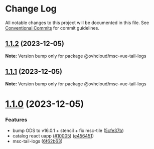 # Change Log

All notable changes to this project will be documented in this file.
See [Conventional Commits](https://conventionalcommits.org) for commit guidelines.

## [1.1.2](https://github.com/ovh/manager/compare/@ovhcloud/msc-vue-tail-logs@1.1.1...@ovhcloud/msc-vue-tail-logs@1.1.2) (2023-12-05)

**Note:** Version bump only for package @ovhcloud/msc-vue-tail-logs





## [1.1.1](https://github.com/ovh/manager/compare/@ovhcloud/msc-vue-tail-logs@1.1.0...@ovhcloud/msc-vue-tail-logs@1.1.1) (2023-12-05)

**Note:** Version bump only for package @ovhcloud/msc-vue-tail-logs





# [1.1.0](https://github.com/ovh/manager/compare/@ovhcloud/msc-vue-tail-logs@1.0.0...@ovhcloud/msc-vue-tail-logs@1.1.0) (2023-12-05)


### Features

* bump ODS to v16.0.1 + stencil + fix msc-tile ([5cfe37b](https://github.com/ovh/manager/commit/5cfe37b97ed116bec549cc7d27eabd4ee8867691))
* catalog react uapp ([#10005](https://github.com/ovh/manager/issues/10005)) ([e456451](https://github.com/ovh/manager/commit/e45645174e0a6e0834d06c3c23c535ff374dceba))
* msc-tail-logs ([6f62b63](https://github.com/ovh/manager/commit/6f62b632014babcddd06585b9795a31a4f17e232))

